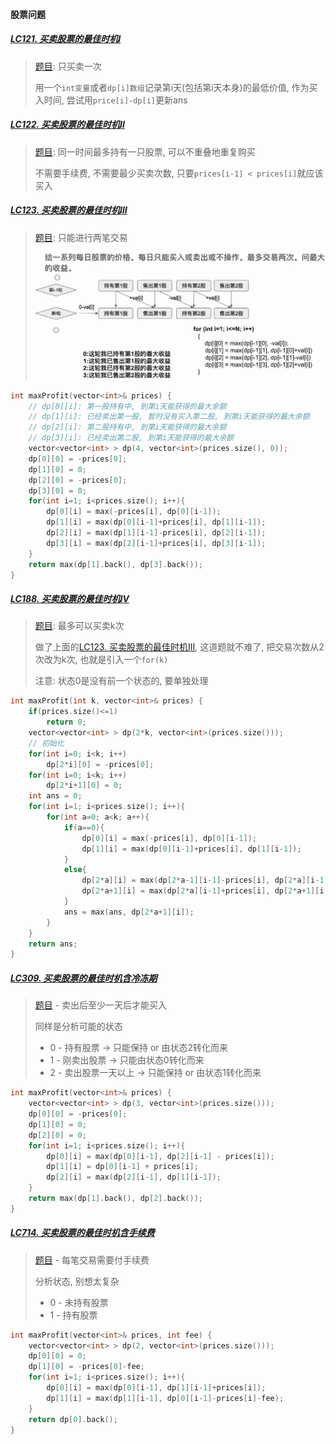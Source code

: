 #### 股票问题

##### [LC121. 买卖股票的最佳时机Ⅰ](/workspace/121.%E4%B9%B0%E5%8D%96%E8%82%A1%E7%A5%A8%E7%9A%84%E6%9C%80%E4%BD%B3%E6%97%B6%E6%9C%BA.cpp)

> [题目](https://leetcode.cn/problems/best-time-to-buy-and-sell-stock/): 只买卖一次
> 
> 用一个`int变量`或者`dp[i]数组`记录第i天(包括第i天本身)的最低价值, 作为买入时间, 尝试用`price[i]-dp[i]`更新ans


##### [LC122. 买卖股票的最佳时机II](/workspace/122.%E4%B9%B0%E5%8D%96%E8%82%A1%E7%A5%A8%E7%9A%84%E6%9C%80%E4%BD%B3%E6%97%B6%E6%9C%BA-ii.cpp)

> [题目](https://leetcode.cn/problems/best-time-to-buy-and-sell-stock-ii): 同一时间最多持有一只股票, 可以不重叠地重复购买
> 
> 不需要手续费, 不需要最少买卖次数, 只要`prices[i-1] < prices[i]`就应该买入


##### [LC123. 买卖股票的最佳时机Ⅲ](/workspace/123.%E4%B9%B0%E5%8D%96%E8%82%A1%E7%A5%A8%E7%9A%84%E6%9C%80%E4%BD%B3%E6%97%B6%E6%9C%BA-iii.cpp)

> [题目](https://leetcode.cn/problems/best-time-to-buy-and-sell-stock-iii/): 只能进行两笔交易
> 
> ![LC123](/appendix/LC123.png)

```CPP
int maxProfit(vector<int>& prices) {
    // dp[0][i]: 第一股持有中, 到第i天能获得的最大余额
    // dp[1][i]: 已经卖出第一股, 暂时没有买入第二股, 到第i天能获得的最大余额
    // dp[2][i]: 第二股持有中, 到第i天能获得的最大余额
    // dp[3][i]: 已经卖出第二股, 到第i天能获得的最大余额
    vector<vector<int> > dp(4, vector<int>(prices.size(), 0));
    dp[0][0] = -prices[0];
    dp[1][0] = 0;
    dp[2][0] = -prices[0];
    dp[3][0] = 0;
    for(int i=1; i<prices.size(); i++){
        dp[0][i] = max(-prices[i], dp[0][i-1]);
        dp[1][i] = max(dp[0][i-1]+prices[i], dp[1][i-1]);
        dp[2][i] = max(dp[1][i-1]-prices[i], dp[2][i-1]);
        dp[3][i] = max(dp[2][i-1]+prices[i], dp[3][i-1]);
    }
    return max(dp[1].back(), dp[3].back());
}
```


##### [LC188. 买卖股票的最佳时机Ⅳ](/workspace/188.%E4%B9%B0%E5%8D%96%E8%82%A1%E7%A5%A8%E7%9A%84%E6%9C%80%E4%BD%B3%E6%97%B6%E6%9C%BA-iv.cpp)

> [题目](https://leetcode.cn/problems/best-time-to-buy-and-sell-stock-iv/): 最多可以买卖k次
> 
> 做了上面的[LC123. 买卖股票的最佳时机Ⅲ](/workspace/123.%E4%B9%B0%E5%8D%96%E8%82%A1%E7%A5%A8%E7%9A%84%E6%9C%80%E4%BD%B3%E6%97%B6%E6%9C%BA-iii.cpp), 这道题就不难了, 把交易次数从2次改为k次, 也就是引入一个`for(k)`
>
> 注意: 状态0是没有前一个状态的, 要单独处理

```CPP
int maxProfit(int k, vector<int>& prices) {
    if(prices.size()<=1)
        return 0;
    vector<vector<int> > dp(2*k, vector<int>(prices.size()));
    // 初始化
    for(int i=0; i<k; i++)
        dp[2*i][0] = -prices[0];
    for(int i=0; i<k; i++)
        dp[2*i+1][0] = 0;
    int ans = 0;
    for(int i=1; i<prices.size(); i++){
        for(int a=0; a<k; a++){
            if(a==0){
                dp[0][i] = max(-prices[i], dp[0][i-1]);
                dp[1][i] = max(dp[0][i-1]+prices[i], dp[1][i-1]);
            }
            else{
                dp[2*a][i] = max(dp[2*a-1][i-1]-prices[i], dp[2*a][i-1]);
                dp[2*a+1][i] = max(dp[2*a][i-1]+prices[i], dp[2*a+1][i-1]);
            }
            ans = max(ans, dp[2*a+1][i]);
        }
    }
    return ans;
}
```


##### [LC309. 买卖股票的最佳时机含冷冻期](/workspace/309.%E6%9C%80%E4%BD%B3%E4%B9%B0%E5%8D%96%E8%82%A1%E7%A5%A8%E6%97%B6%E6%9C%BA%E5%90%AB%E5%86%B7%E5%86%BB%E6%9C%9F.cpp)

> [题目](https://leetcode.cn/problems/best-time-to-buy-and-sell-stock-with-cooldown) - 卖出后至少一天后才能买入
> 
> 同样是分析可能的状态
> - 0 - 持有股票 -> 只能保持 or 由状态2转化而来
> - 1 - 刚卖出股票 -> 只能由状态0转化而来
> - 2 - 卖出股票一天以上 -> 只能保持 or 由状态1转化而来
```CPP
int maxProfit(vector<int>& prices) {
    vector<vector<int> > dp(3, vector<int>(prices.size()));
    dp[0][0] = -prices[0];
    dp[1][0] = 0;
    dp[2][0] = 0;
    for(int i=1; i<prices.size(); i++){
        dp[0][i] = max(dp[0][i-1], dp[2][i-1] - prices[i]);
        dp[1][i] = dp[0][i-1] + prices[i];
        dp[2][i] = max(dp[2][i-1], dp[1][i-1]);
    }
    return max(dp[1].back(), dp[2].back());
}
```

##### [LC714. 买卖股票的最佳时机含手续费](/workspace/714.%E4%B9%B0%E5%8D%96%E8%82%A1%E7%A5%A8%E7%9A%84%E6%9C%80%E4%BD%B3%E6%97%B6%E6%9C%BA%E5%90%AB%E6%89%8B%E7%BB%AD%E8%B4%B9.cpp)

> [题目](https://leetcode.cn/problems/best-time-to-buy-and-sell-stock-with-transaction-fee) - 每笔交易需要付手续费
>
> 分析状态, 别想太复杂
> - 0 - 未持有股票
> - 1 - 持有股票

```CPP
int maxProfit(vector<int>& prices, int fee) {
    vector<vector<int> > dp(2, vector<int>(prices.size()));
    dp[0][0] = 0;
    dp[1][0] = -prices[0]-fee;
    for(int i=1; i<prices.size(); i++){
        dp[0][i] = max(dp[0][i-1], dp[1][i-1]+prices[i]);
        dp[1][i] = max(dp[1][i-1], dp[0][i-1]-prices[i]-fee);
    }
    return dp[0].back();
}
```